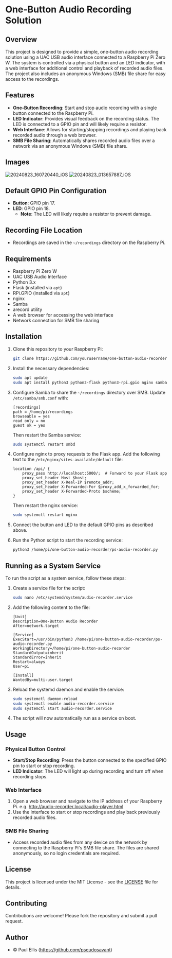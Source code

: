 # One-Button Audio Recording Solution

## Overview

This project is designed to provide a simple, one-button audio recording solution using a UAC USB audio interface connected to a Raspberry Pi Zero W. The system is controlled via a physical button and an LED indicator, with a web interface for additional control and playback of recorded audio files. The project also includes an anonymous Windows (SMB) file share for easy access to the recordings.

## Features

- **One-Button Recording**: Start and stop audio recording with a single button connected to the Raspberry Pi.
- **LED Indicator**: Provides visual feedback on the recording status. The LED is connected to a GPIO pin and will likely require a resistor.
- **Web Interface**: Allows for starting/stopping recordings and playing back recorded audio through a web browser.
- **SMB File Sharing**: Automatically shares recorded audio files over a network via an anonymous Windows (SMB) file share.

## Images

![20240823_160720440_iOS](https://github.com/user-attachments/assets/ba07e18c-5c4a-4262-af0e-cf5810953efa)
![20240823_013657887_iOS](https://github.com/user-attachments/assets/d78349c0-2f40-4147-99dd-79c960172251)


## Default GPIO Pin Configuration

- **Button**: GPIO pin 17.
- **LED**: GPIO pin 18.
  - **Note**: The LED will likely require a resistor to prevent damage.

## Recording File Location

- Recordings are saved in the `~/recordings` directory on the Raspberry Pi.

## Requirements

- Raspberry Pi Zero W
- UAC USB Audio Interface
- Python 3.x
- Flask (installed via `apt`)
- RPi.GPIO (installed via `apt`)
- nginx
- Samba
- arecord utility
- A web browser for accessing the web interface
- Network connection for SMB file sharing

## Installation

1. Clone this repository to your Raspberry Pi:
   ```sh
   git clone https://github.com/yourusername/one-button-audio-recorder.git
   ```

2. Install the necessary dependencies:
   ```sh
   sudo apt update
   sudo apt install python3 python3-flask python3-rpi.gpio nginx samba arecord
   ```

3. Configure Samba to share the `~/recordings` directory over SMB. Update `/etc/samba/smb.conf` with:
   ```
   [recordings]
   path = /home/pi/recordings
   browseable = yes
   read only = no
   guest ok = yes
   ```
   Then restart the Samba service:
   ```sh
   sudo systemctl restart smbd
   ```

4. Configure nginx to proxy requests to the Flask app. Add the following text to the `/etc/nginx/sites-available/default` file:
   ```
   location /api/ {
       proxy_pass http://localhost:5000/;  # Forward to your Flask app
       proxy_set_header Host $host;
       proxy_set_header X-Real-IP $remote_addr;
       proxy_set_header X-Forwarded-For $proxy_add_x_forwarded_for;
       proxy_set_header X-Forwarded-Proto $scheme;
   }
   ```
   Then restart the nginx service:
   ```sh
   sudo systemctl restart nginx
   ```

5. Connect the button and LED to the default GPIO pins as described above.

6. Run the Python script to start the recording service:
   ```sh
   python3 /home/pi/one-button-audio-recorder/ps-audio-recorder.py
   ```

## Running as a System Service

To run the script as a system service, follow these steps:

1. Create a service file for the script:
   ```sh
   sudo nano /etc/systemd/system/audio-recorder.service
   ```

2. Add the following content to the file:
   ```
   [Unit]
   Description=One-Button Audio Recorder
   After=network.target

   [Service]
   ExecStart=/usr/bin/python3 /home/pi/one-button-audio-recorder/ps-audio-recorder.py
   WorkingDirectory=/home/pi/one-button-audio-recorder
   StandardOutput=inherit
   StandardError=inherit
   Restart=always
   User=pi

   [Install]
   WantedBy=multi-user.target
   ```

3. Reload the systemd daemon and enable the service:
   ```sh
   sudo systemctl daemon-reload
   sudo systemctl enable audio-recorder.service
   sudo systemctl start audio-recorder.service
   ```

4. The script will now automatically run as a service on boot.

## Usage

### Physical Button Control

- **Start/Stop Recording**: Press the button connected to the specified GPIO pin to start or stop recording.
- **LED Indicator**: The LED will light up during recording and turn off when recording stops.

### Web Interface

1. Open a web browser and navigate to the IP address of your Raspberry Pi. e.g. http://audio-recorder.local/audio-player.html 
2. Use the interface to start or stop recordings and play back previously recorded audio files.

### SMB File Sharing

- Access recorded audio files from any device on the network by connecting to the Raspberry Pi's SMB file share. The files are shared anonymously, so no login credentials are required.

## License

This project is licensed under the MIT License - see the [LICENSE](LICENSE) file for details.

## Contributing

Contributions are welcome! Please fork the repository and submit a pull request.

## Author

- &copy; Paul Ellis (https://github.com/pseudosavant)